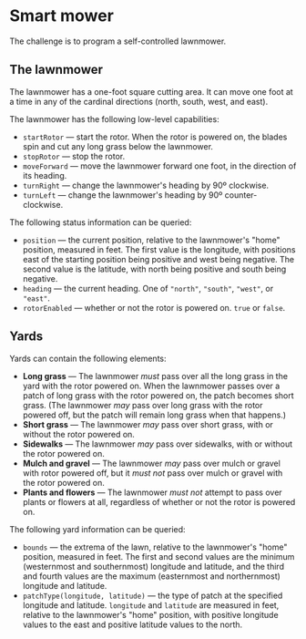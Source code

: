 # Smart mower

The challenge is to program a self-controlled lawnmower.

## The lawnmower

The lawnmower has a one-foot square cutting area. It can move one foot at a time in any of the cardinal directions (north, south, west, and east).

The lawnmower has the following low-level capabilities:
  - `startRotor` — start the rotor. When the rotor is powered on, the blades spin and cut any long grass below the lawnmower.
  - `stopRotor` — stop the rotor.
  - `moveForward` — move the lawnmower forward one foot, in the direction of its heading.
  - `turnRight` — change the lawnmower's heading by 90º clockwise.
  - `turnLeft` — change the lawnmower's heading by 90º counter-clockwise.

The following status information can be queried:
  - `position` — the current position, relative to the lawnmower's "home" position, measured in feet. The first value is the longitude, with positions east of the starting position being positive and west being negative. The second value is the latitude, with north being positive and south being negative.
  - `heading` — the current heading. One of `"north"`, `"south"`, `"west"`, or `"east"`.
  - `rotorEnabled` — whether or not the rotor is powered on. `true` or `false`.

## Yards

Yards can contain the following elements:
  - **Long grass** — The lawnmower _must_ pass over all the long grass in the yard with the rotor powered on. When the lawnmower passes over a patch of long grass with the rotor powered on, the patch becomes short grass. (The lawnmower _may_ pass over long grass with the rotor powered off, but the patch will remain long grass when that happens.)
  - **Short grass** — The lawnmower _may_ pass over short grass, with or without the rotor powered on.
  - **Sidewalks** — The lawnmower _may_ pass over sidewalks, with or without the rotor powered on.
  - **Mulch and gravel** — The lawnmower _may_ pass over mulch or gravel with rotor powered off, but it _must not_ pass over mulch or gravel with the rotor powered on.
  - **Plants and flowers** — The lawnmower _must not_ attempt to pass over plants or flowers at all, regardless of whether or not the rotor is powered on.

The following yard information can be queried:
  - `bounds` — the extrema of the lawn, relative to the lawnmower's "home" position, measured in feet. The first and second values are the minimum (westernmost and southernmost) longitude and latitude, and the third and fourth values are the maximum (easternmost and northernmost) longitude and latitude.
  - `patchType(longitude, latitude)` — the type of patch at the specified longitude and latitude. `longitude` and `latitude` are measured in feet, relative to the lawnmower's "home" position, with positive longitude values to the east and positive latitude values to the north.

